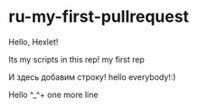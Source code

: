 # ru-my-first-pullrequest

Hello, Hexlet!

Its my scripts in this rep!
my first rep

И здесь добавим строку!
hello everybody!:)

Hello ^_^+ one more line
